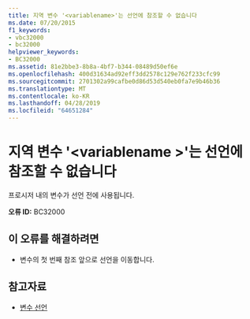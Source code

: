 ```yaml
---
title: 지역 변수 '<variablename>'는 선언에 참조할 수 없습니다
ms.date: 07/20/2015
f1_keywords:
- vbc32000
- bc32000
helpviewer_keywords:
- BC32000
ms.assetid: 81e2bbe3-8b8a-4bf7-b344-08489d50ef6e
ms.openlocfilehash: 400d31634ad92eff3dd2578c129e762f233cfc99
ms.sourcegitcommit: 2701302a99cafbe0d86d53d540eb0fa7e9b46b36
ms.translationtype: MT
ms.contentlocale: ko-KR
ms.lasthandoff: 04/28/2019
ms.locfileid: "64651284"
---
```

# <a name="local-variable-variablename-cannot-be-referred-to-before-it-is-declared"></a>지역 변수 '\<variablename >'는 선언에 참조할 수 없습니다
프로시저 내의 변수가 선언 전에 사용됩니다.  
  
 **오류 ID:** BC32000  
  
## <a name="to-correct-this-error"></a>이 오류를 해결하려면  
  
- 변수의 첫 번째 참조 앞으로 선언을 이동합니다.  
  
## <a name="see-also"></a>참고자료

- [변수 선언](../../visual-basic/programming-guide/language-features/variables/variable-declaration.md)
